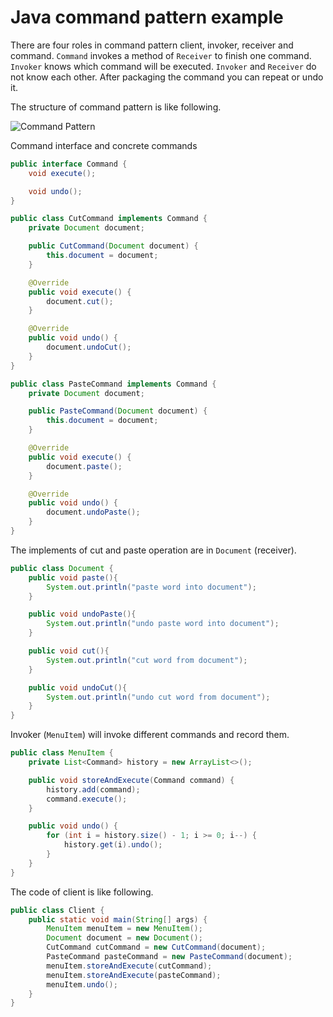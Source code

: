# Java command pattern example
There are four roles in command pattern client, invoker, receiver and command. `Command` invokes a method of `Receiver`
to finish one command. `Invoker` knows which command will be executed. `Invoker` and `Receiver` do not know each other.
After packaging the command you can repeat or undo it. 

The structure of command pattern is like following.

![Command Pattern](https://uploads.disquscdn.com/images/4917bdfcb82e77f081c924e2ce49a00180b3ebc3aa7250226146690a3fb0313f.png)

Command interface and concrete commands
```java
public interface Command {
    void execute();

    void undo();
}

public class CutCommand implements Command {
    private Document document;

    public CutCommand(Document document) {
        this.document = document;
    }

    @Override
    public void execute() {
        document.cut();
    }

    @Override
    public void undo() {
        document.undoCut();
    }
}

public class PasteCommand implements Command {
    private Document document;

    public PasteCommand(Document document) {
        this.document = document;
    }

    @Override
    public void execute() {
        document.paste();
    }

    @Override
    public void undo() {
        document.undoPaste();
    }
}
```
The implements of cut and paste operation are in `Document` (receiver).
```java
public class Document {
    public void paste(){
        System.out.println("paste word into document");
    }

    public void undoPaste(){
        System.out.println("undo paste word into document");
    }

    public void cut(){
        System.out.println("cut word from document");
    }

    public void undoCut(){
        System.out.println("undo cut word from document");
    }
}
```
Invoker (`MenuItem`) will invoke different commands and record them.
```java
public class MenuItem {
    private List<Command> history = new ArrayList<>();

    public void storeAndExecute(Command command) {
        history.add(command);
        command.execute();
    }

    public void undo() {
        for (int i = history.size() - 1; i >= 0; i--) {
            history.get(i).undo();
        }
    }
}
```
The code of client is like following.
```java
public class Client {
    public static void main(String[] args) {
        MenuItem menuItem = new MenuItem();
        Document document = new Document();
        CutCommand cutCommand = new CutCommand(document);
        PasteCommand pasteCommand = new PasteCommand(document);
        menuItem.storeAndExecute(cutCommand);
        menuItem.storeAndExecute(pasteCommand);
        menuItem.undo();
    }
}
```
